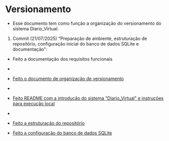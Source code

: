 # Versionamento
- Esse documento tem como função a organização do versionamento do sistema Diario_Virtual. 


1. Commit (21/07/2025) "Preparação de ambiente, estruturação de repositório, configuração inicial do banco de dados SQLite e documentação":

 
- Feito a documentação dos requisitos funcionais <li><a href='docs/requisitos_funcionais.md'></li>


- Feito o documento de organização de versionamento <li><a href='docs/versionamento.md'></li>


- Feito README com a introdução do sistema "Diario_Virtual" e instruções para execução local <li><a href='Diario_Virtual/README.md'></li>


- Feito a estruturação do repositório


- Feito a configuração do banco de dados SQLite
